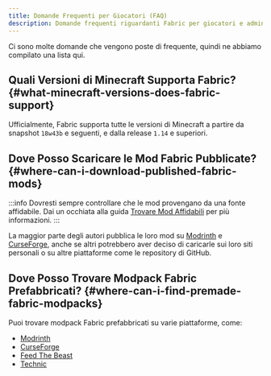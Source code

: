 ```yaml
---
title: Domande Frequenti per Giocatori (FAQ)
description: Domande frequenti riguardanti Fabric per giocatori e admin di server.
---
```


Ci sono molte domande che vengono poste di frequente, quindi ne abbiamo compilato una lista qui.

## Quali Versioni di Minecraft Supporta Fabric? {#what-minecraft-versions-does-fabric-support}

Ufficialmente, Fabric supporta tutte le versioni di Minecraft a partire da snapshot `18w43b` e seguenti, e dalla release `1.14` e superiori.

## Dove Posso Scaricare le Mod Fabric Pubblicate? {#where-can-i-download-published-fabric-mods}

:::info
Dovresti sempre controllare che le mod provengano da una fonte affidabile. Dai un occhiata alla guida [Trovare Mod Affidabili](./finding-mods) per più informazioni.
:::

La maggior parte degli autori pubblica le loro mod su [Modrinth](https://modrinth.com/mods?g=categories:%27fabric%27) e [CurseForge](https://www.curseforge.com/minecraft/search?class=mc-mods\&gameVersionTypeId=4), anche se altri potrebbero aver deciso di caricarle sui loro siti personali o su altre piattaforme come le repository di GitHub.

## Dove Posso Trovare Modpack Fabric Prefabbricati? {#where-can-i-find-premade-fabric-modpacks}

Puoi trovare modpack Fabric prefabbricati su varie piattaforme, come:

- [Modrinth](https://modrinth.com/modpacks?g=categories:%27fabric%27)
- [CurseForge](https://www.curseforge.com/minecraft/search?class=modpacks\&gameVersionTypeId=4)
- [Feed The Beast](https://www.feed-the-beast.com/ftb-app)
- [Technic](https://www.technicpack.net/modpacks)
